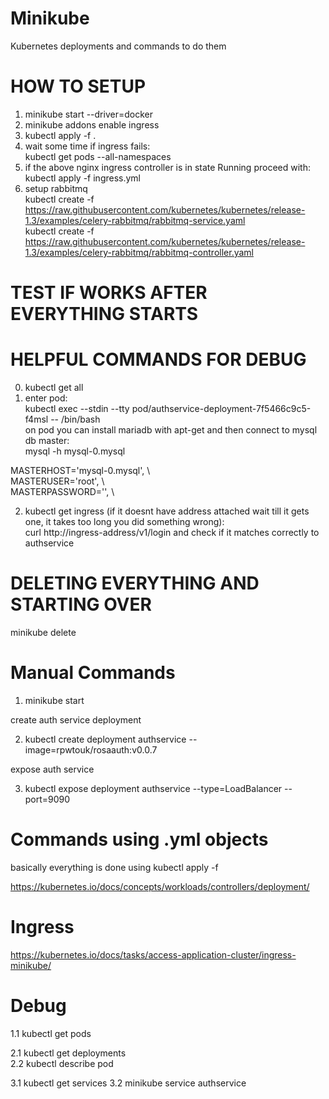 # Minikube
Kubernetes deployments and commands to do them

# HOW TO SETUP
1. minikube start --driver=docker
2. minikube addons enable ingress
3. kubectl apply -f .
4. wait some time if ingress fails:  
kubectl get pods --all-namespaces
5. if the above nginx ingress controller is in state Running proceed with:  
kubectl apply -f ingress.yml
6. setup rabbitmq  
kubectl create -f https://raw.githubusercontent.com/kubernetes/kubernetes/release-1.3/examples/celery-rabbitmq/rabbitmq-service.yaml  
kubectl create -f https://raw.githubusercontent.com/kubernetes/kubernetes/release-1.3/examples/celery-rabbitmq/rabbitmq-controller.yaml  


# TEST IF WORKS AFTER EVERYTHING STARTS


# HELPFUL COMMANDS FOR DEBUG
0. kubectl get all
1. enter pod:   
kubectl exec --stdin --tty pod/authservice-deployment-7f5466c9c5-f4msl -- /bin/bash  
on pod you can install mariadb with apt-get and then connect to mysql db master:  
mysql -h mysql-0.mysql  
  
MASTERHOST='mysql-0.mysql', \  
MASTERUSER='root', \  
MASTERPASSWORD='', \  

2. kubectl get ingress (if it doesnt have address attached wait till it gets one, it takes too long you did something wrong):  
curl http://ingress-address/v1/login and check if it matches correctly to authservice 


# DELETING EVERYTHING AND STARTING OVER
minikube delete


# Manual Commands

1. minikube start

create auth service deployment

2. kubectl create deployment authservice --image=rpwtouk/rosaauth:v0.0.7

expose auth service

3. kubectl expose deployment authservice --type=LoadBalancer --port=9090

# Commands using .yml objects

basically everything is done using kubectl apply -f <object name>

https://kubernetes.io/docs/concepts/workloads/controllers/deployment/

# Ingress

https://kubernetes.io/docs/tasks/access-application-cluster/ingress-minikube/

# Debug
1.1 kubectl get pods 

2.1 kubectl get deployments  
2.2 kubectl describe pod <ID>   
  
3.1 kubectl get services
3.2 minikube service authservice
